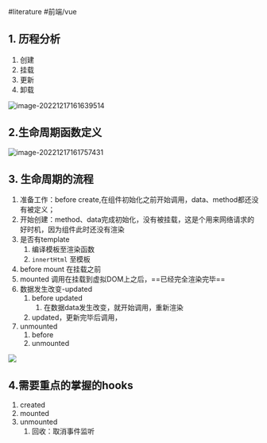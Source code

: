 #literature #前端/vue

## 1. 历程分析

1. 创建
2. 挂载
3. 更新
4. 卸载

![image-20221217161639514](https://finzulpic.oss-cn-hangzhou.aliyuncs.com/image-20221217161639514.png)



## 2.生命周期函数定义

![image-20221217161757431](https://finzulpic.oss-cn-hangzhou.aliyuncs.com/image-20221217161757431.png)

## 3. 生命周期的流程

1. 准备工作：before create,在组件初始化之前开始调用，data、method都还没有被定义；
2. 开始创建：method、data完成初始化，没有被挂载，这是个用来网络请求的好时机，因为组件此时还没有渲染
3. 是否有template
	1. 编译模板至渲染函数
	2. `innertHtml` 至模板
4. before mount 在挂载之前
5. mounted 调用在挂载到虚拟DOM上之后，==已经完全渲染完毕==
6. 数据发生改变-updated
	1. before updated
		1. 在数据data发生改变，就开始调用，重新渲染
	2. updated，更新完毕后调用，
7. unmounted
	1. before
	2. unmounted

![](https://finzulpic.oss-cn-hangzhou.aliyuncs.com/20221217193938.png)

## 4.需要重点的掌握的hooks

1. created
2. mounted
3. unmounted
	1. 回收：取消事件监听